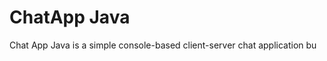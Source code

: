 <h1>ChatApp Java</h1>
<p>
  Chat App Java is a simple console-based client-server chat application bu
</p> 
